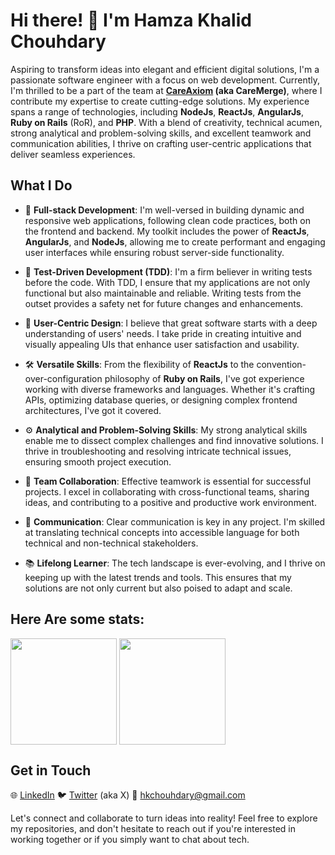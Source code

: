 # Hi there! 👋 I'm Hamza Khalid Chouhdary

Aspiring to transform ideas into elegant and efficient digital solutions, I'm a passionate software engineer with a focus on web development. Currently, I'm thrilled to be a part of the team at **[CareAxiom] (aka CareMerge)**, where I contribute my expertise to create cutting-edge solutions. My experience spans a range of technologies, including **NodeJs**, **ReactJs**, **AngularJs**, **Ruby on Rails** (RoR), and **PHP**. With a blend of creativity, technical acumen, strong analytical and problem-solving skills, and excellent teamwork and communication abilities, I thrive on crafting user-centric applications that deliver seamless experiences.

## What I Do

- 🚀 **Full-stack Development**: I'm well-versed in building dynamic and responsive web applications, following clean code practices, both on the frontend and backend. My toolkit includes the power of **ReactJs**, **AngularJs**, and **NodeJs**, allowing me to create performant and engaging user interfaces while ensuring robust server-side functionality.

- 🧪 **Test-Driven Development (TDD)**: I'm a firm believer in writing tests before the code. With TDD, I ensure that my applications are not only functional but also maintainable and reliable. Writing tests from the outset provides a safety net for future changes and enhancements.

- 🌟 **User-Centric Design**: I believe that great software starts with a deep understanding of users' needs. I take pride in creating intuitive and visually appealing UIs that enhance user satisfaction and usability.

- 🛠️ **Versatile Skills**: From the flexibility of **ReactJs** to the convention-over-configuration philosophy of **Ruby on Rails**, I've got experience working with diverse frameworks and languages. Whether it's crafting APIs, optimizing database queries, or designing complex frontend architectures, I've got it covered.

- ⚙️ **Analytical and Problem-Solving Skills**: My strong analytical skills enable me to dissect complex challenges and find innovative solutions. I thrive in troubleshooting and resolving intricate technical issues, ensuring smooth project execution.

- 🤝 **Team Collaboration**: Effective teamwork is essential for successful projects. I excel in collaborating with cross-functional teams, sharing ideas, and contributing to a positive and productive work environment.

- 📢 **Communication**: Clear communication is key in any project. I'm skilled at translating technical concepts into accessible language for both technical and non-technical stakeholders.

- 📚 **Lifelong Learner**: The tech landscape is ever-evolving, and I thrive on keeping up with the latest trends and tools. This ensures that my solutions are not only current but also poised to adapt and scale.

## Here Are some stats:

<a href="https://github.com/hamzakhalidchouhdary/github-readme-stats" style="text-decoration: none !important;" onMouseOver="this.style.text-decoration='none'">
  <img height=170 align="center" src="https://github-readme-stats.vercel.app/api?username=hamzakhalidchouhdary&show_icons=true&include_all_commits=false&hide=issues,contribs&show=prs_merged_percentage&rank_icon=default" />
</a>
<a href="https://github.com/hamzakhalidchouhdary/convoychat">
  <img height=170 align="center" src="https://github-readme-stats.vercel.app/api/top-langs?username=hamzakhalidchouhdary&layout=compact" />
</a>

## Get in Touch

🌐 [LinkedIn]
🐦 [Twitter] (aka X)
📧 hkchouhdary@gmail.com

Let's connect and collaborate to turn ideas into reality! Feel free to explore my repositories, and don't hesitate to reach out if you're interested in working together or if you simply want to chat about tech.

[linkedin]: https://linkedin.com/in/hamzakhalidchouhdary
[twitter]: https://twitter.com/hamzakhalidch_
[careAxiom]: https://www.linkedin.com/company/careaxiomicon
